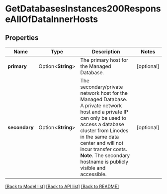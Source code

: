 # GetDatabasesInstances200ResponseAllOfDataInnerHosts

## Properties

Name | Type | Description | Notes
------------ | ------------- | ------------- | -------------
**primary** | Option<**String**> | The primary host for the Managed Database. | [optional]
**secondary** | Option<**String**> | The secondary/private network host for the Managed Database.  A private network host and a private IP can only be used to access a database cluster from Linodes in the same data center and will not incur transfer costs.  __Note__. The secondary hostname is publicly visible and accessible. | [optional]

[[Back to Model list]](../README.md#documentation-for-models) [[Back to API list]](../README.md#documentation-for-api-endpoints) [[Back to README]](../README.md)


